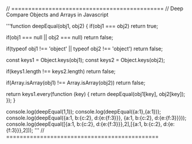 // =============================================
// Deep Compare Objects and Arrays in Javascript

'''function deepEqual(obj1, obj2) {
  if(obj1 === obj2) return true;

  if(obj1 === null || obj2 === null) return false;

  if(typeof obj1 !== 'object' || typeof obj2 !== 'object') return false;

  const keys1 = Object.keys(obj1);
  const keys2 = Object.keys(obj2);

  if(keys1.length !== keys2.length) return false;

  if(Array.isArray(obj1) !== Array.isArray(obj2)) return false;

  return keys1.every(function (key) {
    return deepEqual(obj1[key], obj2[key]);
  });
}

console.log(deepEqual(1,1));
console.log(deepEqual({a:1},{a:1}));
console.log(deepEqual({a:1, b:{c:2}, d:{e:{f:3}}}, {a:1, b:{c:2}, d:{e:{f:3}}}));
console.log(deepEqual([{a:1, b:{c:2}, d:{e:{f:3}}},2],[{a:1, b:{c:2}, d:{e:{f:3}}},2]));
'''
// =============================================
